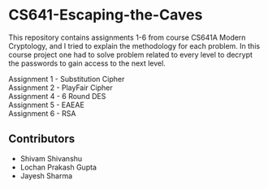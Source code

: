 # CS641-Escaping-the-Caves

This repository contains assignments 1-6 from course CS641A Modern Cryptology, and I tried to explain the methodology for each problem. In this course project one had to solve problem related to every level to decrypt the passwords to gain access to the next level.

Assignment 1 - Substitution Cipher<br>
Assignment 2 - PlayFair Cipher<br>
Assignment 4 - 6 Round DES<br>
Assignment 5 - EAEAE<br>
Assignment 6 - RSA<br>

## Contributors
- Shivam Shivanshu
- Lochan Prakash Gupta
- Jayesh Sharma
